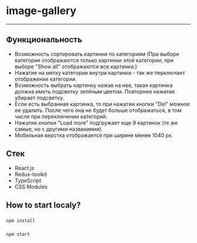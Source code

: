 # image-gallery
***
## Функциональность
+ Возможность сортировать картинки по категориям (При выборе категории отображаются только картинки этой категории, при выборе "Show all" отображаются все картинки.)
+ Нажатие на метку категории внутри картинки - так же перключает отображения категории.
+ Возможность выбрать картинку нажав на нее, такая картинка должна иметь подсветку зелёным цветом. Повторное нажатие убирает подсветку.
+ Если есть выбранная картинка, то при нажатии кнопки "Del" можное ее удалить. После чего она не будет больше отображаться, в том числе при переключении категорий.
+ Нажатие кнопки "Load more" подгружает еще 9 картинок (те же самые, но с другими названиями).
+ Мобильная верстка отображается при ширине менее 1040 px.

## Стек
+ React.js
+ Redux-toolkit
+ TypeScript
+ CSS Modules

## How to start localy?

###

```
npm install
```

###

```
npm start
```

